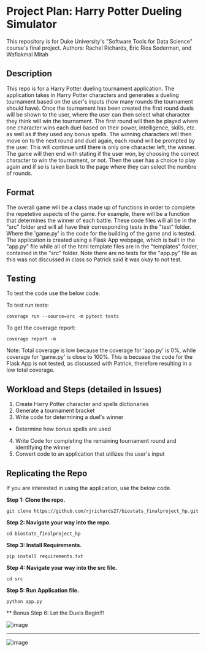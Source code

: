 # Project Plan: Harry Potter Dueling Simulator

This repository is for Duke University's "Software Tools for Data Science" course's final project. 
Authors: Rachel Richards, Eric Rios Soderman, and Wafiakmal Mitah

## Description
This repo is for a Harry Potter dueling tournament application. The application takes in Harry Potter characters and generates a dueling tournament based on the user's inputs (how many rounds the tournament should have). Once the tournament has been created the first round duels will be shown to the user, where the user can then select what character they think will win the tournament. The first round will then be played where one character wins each duel based on their power, intelligence, skills, etc. as well as if they used any bonus spells. The winning characters will then move on to the next round and duel again, each round will be prompted by the user. This will continue until there is only one character left, the winner. The game will then end with stating if the user won, by choosing the correct character to win the tournament, or not. Then the user has a choice to play again and if so is taken back to the page where they can select the numbre of rounds.

## Format
The overall game will be a class made up of functions in order to complete the repetetive aspects of the game. For example, there will be a function that determines the winner of each battle. These code files will all be in the "src" folder and will all have their corresponding tests in the "test" folder. Where the 'game.py' is the code for the building of the game and is tested. The application is created using a Flask App webpage, which is built in the "app.py" file while all of the html template files are in the "templates" folder, contained in the "src" folder. Note there are no tests for the "app.py" file as this was not discussed in class so Patrick said it was okay to not test.

## Testing
To test the code use the below code.

To test run tests:
```
coverage run --source=src -m pytest tests
```
To get the coverage report:
```
coverage report -m
```
Note: Total coverage is low because the coverage for 'app.py' is 0%, while coverage for 'game.py' is close to 100%. This is becuase the code for the Flask App is not tested, as discussed with Patrick, therefore resulting in a low total coverage.


## Workload and Steps (detailed in Issues)
1. Create Harry Potter character and spells dictionaries
2. Generate a tournament bracket
3. Write code for determining a duel's winner
  * Determine how bonus spells are used
4. Write Code for completing the remaining tournament round and identifying the winner
5. Convert code to an application that utilizes the user's input


## Replicating the Repo

If you are interested in using the application, use the below code.

**Step 1: Clone the repo.**

```
git clone https://github.com/rjrichards27/biostats_finalproject_hp.git
```

**Step 2: Navigate your way into the repo.**

```
cd biostats_finalproject_hp
```

**Step 3: Install Requirements.**

```
pip install requirements.txt
```

**Step 4: Navigate your way into the src file.**

```
cd src
```

**Step 5: Run Application file.**

```
python app.py
```

** Bonus Step 6: Let the Duels Begin!!!

![image](https://user-images.githubusercontent.com/70504872/235370213-f4c202ae-eb22-446f-9015-db6c00dd6d45.png)

---

![image](https://user-images.githubusercontent.com/70504872/235370236-78faad2e-872c-4bd2-a6c9-9436ec59d945.png)

